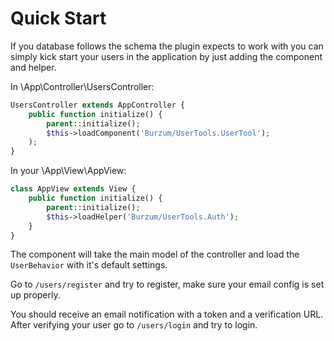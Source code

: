 Quick Start
==========

If you database follows the schema the plugin expects to work with you can simply kick start your users in the application by just adding the component and helper.

In \App\Controller\UsersController:

```php
UsersController extends AppController {
	public function initialize() {
		parent::initialize();
		$this->loadComponent('Burzum/UserTools.UserTool');
	);
}
```

In your \App\View\AppView:

```php
class AppView extends View {
	public function initialize() {
		parent::initialize();
		$this->loadHelper('Burzum/UserTools.Auth');
	}
}
```

The component will take the main model of the controller and load the ```UserBehavior``` with it's default settings.

Go to ```/users/register``` and try to register, make sure your email config is set up properly.

You should receive an email notification with a token and a verification URL. After verifying your user go to ```/users/login``` and try to login.